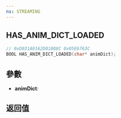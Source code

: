 ```yaml
---
ns: STREAMING
---
```

## HAS_ANIM_DICT_LOADED

```c
// 0xD031A9162D01088C 0x05E6763C
BOOL HAS_ANIM_DICT_LOADED(char* animDict);
```


## 參數
* **animDict**: 

## 返回值
